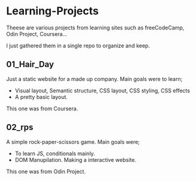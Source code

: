 # Learning-Projects

Theese are various projects from learning sites such as freeCodeCamp, Odin Project, Coursera...

I just gathered them in a single repo to organize and keep.

## 01_Hair_Day

Just a static website for a made up company. Main goals were to learn;

- Visual layout, Semantic structure, CSS layout, CSS styling, CSS effects
- A pretty basic layout.

This one was from Coursera. 

## 02_rps

A simple rock-paper-scissors game. Main goals were;
- To learn JS, conditionals mainly.
- DOM Manupilation. Making a interactive website.

This one was from Odin Project.
